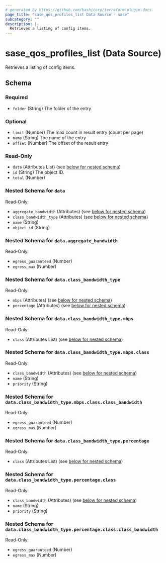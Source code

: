 ```yaml
---
# generated by https://github.com/hashicorp/terraform-plugin-docs
page_title: "sase_qos_profiles_list Data Source - sase"
subcategory: ""
description: |-
  Retrieves a listing of config items.
---
```


# sase_qos_profiles_list (Data Source)

Retrieves a listing of config items.



<!-- schema generated by tfplugindocs -->
## Schema

### Required

- `folder` (String) The folder of the entry

### Optional

- `limit` (Number) The max count in result entry (count per page)
- `name` (String) The name of the entry
- `offset` (Number) The offset of the result entry

### Read-Only

- `data` (Attributes List) (see [below for nested schema](#nestedatt--data))
- `id` (String) The object ID.
- `total` (Number)

<a id="nestedatt--data"></a>
### Nested Schema for `data`

Read-Only:

- `aggregate_bandwidth` (Attributes) (see [below for nested schema](#nestedatt--data--aggregate_bandwidth))
- `class_bandwidth_type` (Attributes) (see [below for nested schema](#nestedatt--data--class_bandwidth_type))
- `name` (String)
- `object_id` (String)

<a id="nestedatt--data--aggregate_bandwidth"></a>
### Nested Schema for `data.aggregate_bandwidth`

Read-Only:

- `egress_guaranteed` (Number)
- `egress_max` (Number)


<a id="nestedatt--data--class_bandwidth_type"></a>
### Nested Schema for `data.class_bandwidth_type`

Read-Only:

- `mbps` (Attributes) (see [below for nested schema](#nestedatt--data--class_bandwidth_type--mbps))
- `percentage` (Attributes) (see [below for nested schema](#nestedatt--data--class_bandwidth_type--percentage))

<a id="nestedatt--data--class_bandwidth_type--mbps"></a>
### Nested Schema for `data.class_bandwidth_type.mbps`

Read-Only:

- `class` (Attributes List) (see [below for nested schema](#nestedatt--data--class_bandwidth_type--mbps--class))

<a id="nestedatt--data--class_bandwidth_type--mbps--class"></a>
### Nested Schema for `data.class_bandwidth_type.mbps.class`

Read-Only:

- `class_bandwidth` (Attributes) (see [below for nested schema](#nestedatt--data--class_bandwidth_type--mbps--class--class_bandwidth))
- `name` (String)
- `priority` (String)

<a id="nestedatt--data--class_bandwidth_type--mbps--class--class_bandwidth"></a>
### Nested Schema for `data.class_bandwidth_type.mbps.class.class_bandwidth`

Read-Only:

- `egress_guaranteed` (Number)
- `egress_max` (Number)




<a id="nestedatt--data--class_bandwidth_type--percentage"></a>
### Nested Schema for `data.class_bandwidth_type.percentage`

Read-Only:

- `class` (Attributes List) (see [below for nested schema](#nestedatt--data--class_bandwidth_type--percentage--class))

<a id="nestedatt--data--class_bandwidth_type--percentage--class"></a>
### Nested Schema for `data.class_bandwidth_type.percentage.class`

Read-Only:

- `class_bandwidth` (Attributes) (see [below for nested schema](#nestedatt--data--class_bandwidth_type--percentage--class--class_bandwidth))
- `name` (String)
- `priority` (String)

<a id="nestedatt--data--class_bandwidth_type--percentage--class--class_bandwidth"></a>
### Nested Schema for `data.class_bandwidth_type.percentage.class.class_bandwidth`

Read-Only:

- `egress_guaranteed` (Number)
- `egress_max` (Number)


